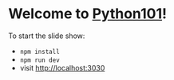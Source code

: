 # Welcome to [Python101](https://python101-tau.vercel.app/)!

To start the slide show:

- `npm install`
- `npm run dev`
- visit <http://localhost:3030>

